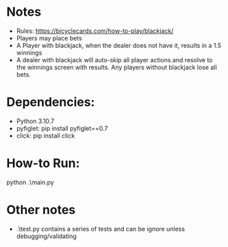 # Notes
* Rules: https://bicyclecards.com/how-to-play/blackjack/
* Players may place bets
* A Player with blackjack, when the dealer does not have it, results in a 1.5 winnings
* A dealer with blackjack will auto-skip all player actions and resolve to the winnings screen with results. Any players without blackjack lose all bets.

# Dependencies:
* Python 3.10.7
* pyfiglet: pip install pyfiglet==0.7
* click: pip install click

# How-to Run:
python .\main.py

# Other notes
* .\test.py contains a series of tests and can be ignore unless debugging/validating
